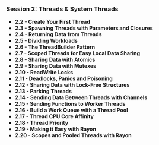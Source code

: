 
### Session 2: Threads & System Threads

- **2.2 - Create Your First Thread**
- **2.3 - Spawning Threads with Parameters and Closures**
- **2.4 - Returning Data from Threads**
- **2.5 - Dividing Workloads**
- **2.6 - The ThreadBuilder Pattern**
- **2.7 - Scoped Threads for Easy Local Data Sharing**
- **2.8 - Sharing Data with Atomics**
- **2.9 - Sharing Data with Mutexes**
- **2.10 - ReadWrite Locks**
- **2.11 - Deadlocks, Panics and Poisoning**
- **2.12 - Sharing Data with Lock-Free Structures**
- **2.13 - Parking Threads**
- **2.14 - Sending Data Between Threads with Channels**
- **2.15 - Sending Functions to Worker Threads**
- **2.16 - Build a Work Queue with a Thread Pool**
- **2.17 - Thread CPU Core Affinity**
- **2.18 - Thread Priority**
- **2.19 - Making it Easy with Rayon**
- **2.20 - Scopes and Pooled Threads with Rayon**
